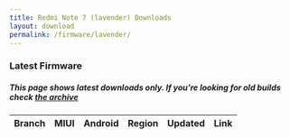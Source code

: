 ```yaml
---
title: Redmi Note 7 (lavender) Downloads
layout: download
permalink: /firmware/lavender/
---
```


### Latest Firmware
##### This page shows latest downloads only. If you're looking for old builds check [the archive](/archive/firmware/lavender/)


<div class="table-responsive-md">
<table id="firmware" class="compact table table-striped table-hover table-sm">
    <thead class="thead-dark">
        <tr>
            <th>Branch</th>
            <th>MIUI</th>
            <th>Android</th>
            <th>Region</th>
            <th>Updated</th>
            <th>Link</th>
        </tr>
    </thead>
    <script>loadFirmwareDownloads('lavender', 'latest')</script>
</table>
</div>
